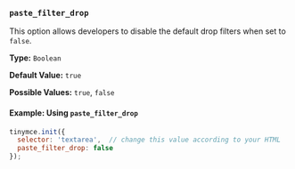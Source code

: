 ### `paste_filter_drop`

This option allows developers to disable the default drop filters when set to `false`.

**Type:** `Boolean`

**Default Value:** `true`

**Possible Values:**  `true`, `false`

#### Example: Using `paste_filter_drop`

```js
tinymce.init({
  selector: 'textarea',  // change this value according to your HTML
  paste_filter_drop: false
});
```

